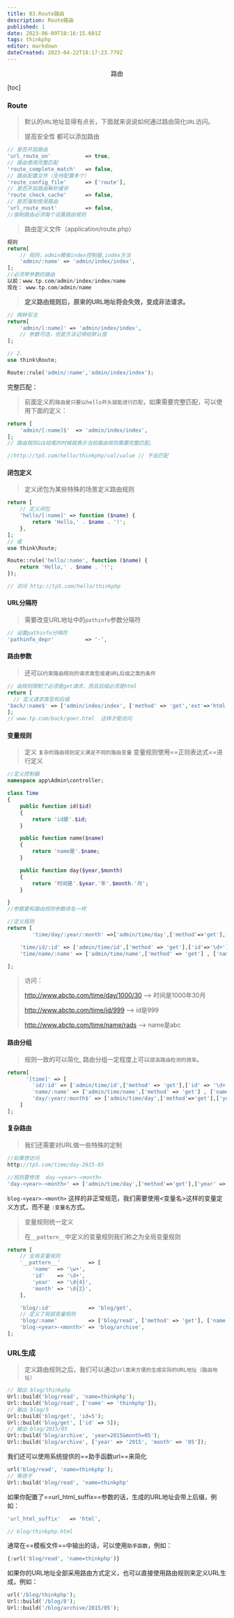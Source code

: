 ```yaml
---
title: 03.Route路由
description: Route路由
published: 1
date: 2023-06-09T10:16:15.601Z
tags: thinkphp
editor: markdown
dateCreated: 2023-04-22T18:17:23.779Z
---
```


<center>路由</center>

[toc]

### Route

> 默认的`URL`地址显得有点长，下面就来说说如何通过路由简化`URL`访问。
>
> 提高安全性 都可以添加路由

```php
// 是否开启路由
'url_route_on'           => true,
// 路由使用完整匹配
'route_complete_match'   => false,
// 路由配置文件（支持配置多个）
'route_config_file'      => ['route'],
// 是否开启路由解析缓存
'route_check_cache'      => false,
// 是否强制使用路由
'url_route_must'         => false,
//强制路由必须每个设置路由规则
```

> 路由定义文件（application/route.php）

```php
规则
return[
	// 规则，admin模板index控制器,index方法
    'admin/:name' => 'admin/index/index',
];
//必须带参数的路由
以前：www.tp.com/admin/index/index/name
现在： www.tp.com/admin/name
```

> **定义路由规则后，原来的URL地址将会失效，变成非法请求。**

```php
// 两种写法
return[
	'admin/[:name]' => 'admin/index/index',
    // 参数可选，但是方法记得给默认值
];

// 2.
use think\Route;

Route::rule('admin/:name','admin/index/index');
```



完整匹配：

> 前面定义的`路由是只要以hello开头就能进行匹配`，如果需要完整匹配，可以使用下面的定义：

```php
return [
  	'admin/[:name]$'  => 'admin/index/index',
];
// 路由规则以$结尾的时候就表示当前路由规则需要完整匹配。

//http://tp5.com/hello/thinkphp/val/value // 不会匹配
```



#### 闭包定义

> 定义闭包为某些特殊的场景定义路由规则

```php
return [
    // 定义闭包
    'hello/[:name]' => function ($name) {
        return 'Hello,' . $name . '!';
    },
];
// 或
use think\Route;

Route::rule('hello/:name', function ($name) {
    return 'Hello,' . $name . '!';
});

// 访问 http://tp5.com/hello/thinkphp
```



#### URL分隔符

> 需要改变URL地址中的`pathinfo`参数分隔符

```php
// 设置pathinfo分隔符
'pathinfo_depr'          => '-',
```



#### 路由参数

> 还可以`约束路由规则的请求类型或者URL后缀之类的条件`

```php
// 由规则限制了必须是get请求，而且后缀必须是html
return [
  // 定义请求类型和后缀
'back/:name$' => ['admin/index/index', ['method' => 'get','ext'=>'html']]
];
// www.tp.com/back/goer.html  这样才能访问
```



#### 变量规则

> 定义 `复杂的路由规则定义满足不同的路由变量` 变量规则使用==正则表达式==进行定义

```php
//定义控制器
namespace app\Admin\controller;

class Time
{
    public function id($id)
    {
        return 'id是'.$id;
    }

    public function name($name)
    {
        return 'name是'.$name;
    }

    public function day($year,$month)
    {
        return '时间是'.$year.'年'.$month.'月';
    }

}
//参数要和路由规则参数命名一样
```

```php
//定义规则
return [
	    'time/day/:year/:month' =>['admin/time/day',['method'=>'get'],['year' => '\d{4}','month' => '\d{2}']],

    'time/id/:id' => ['admin/time/id',['method' => 'get'],['id'=>'\d+']],
    'time/name/:name' => ['admin/time/name',['method' => 'get'] , ['name' => '\w+']]

];
```



> 访问：
>
> http://www.abctp.com/time/day/1000/30     -->  时间是1000年30月
>
> http://www.abctp.com/time/id/999    -->  id是999
>
> http://www.abctp.com/time/name/rads  -->  name是abc 



#### 路由分组

> 规则一致的可以简化,  路由分组一定程度上可以`提高路由检测的效率`。

```php
return[
      '[time]' => [
        'id/:id' => ['admin/time/id',['method' => 'get'],['id' => '\d+']],
        'name/:name' => ['admin/time/name',['method' => 'get'] , ['name' => '\w+']],
        'day/:year/:month$' => ['admin/time/day',['method'=>'get'],['year' => '\d{4}','month' => '\d{2}']],
    ]  
];
```



#### 复杂路由

> 我们还需要对URL做一些特殊的定制

```php
//如果想访问
http://tp5.com/time/day-2015-05

//规则要修改  day-<year>-<month>
'day-<year>-<month>' => ['admin/time/day',['method'=>'get'],['year' => '\d{4}','month' => '\d{2}']],
```

`blog-<year>-<month>` 这样的非正常规范，我们需要使用<变量名>这样的变量定义方式，而不是 `:变量名`方式。



> 变量规则统一定义
>
> 在`__pattern__`中定义的变量规则我们称之为全局变量规则

```php
return [
    // 全局变量规则
    '__pattern__'         => [
        'name'  => '\w+',
        'id'    => '\d+',
        'year'  => '\d{4}',
        'month' => '\d{2}',
    ],

    'blog/:id'            => 'blog/get',
    // 定义了局部变量规则
    'blog/:name'          => ['blog/read', ['method' => 'get'], ['name' => '\w{5,}']],
    'blog-<year>-<month>' => 'blog/archive',
];
```



### URL生成 

> 定义路由规则之后，我们可以通过`Url类来方便的生成实际的URL地址（路由地址） `

```php
// 输出 blog/thinkphp
Url::build('blog/read', 'name=thinkphp');
Url::build('blog/read', ['name' => 'thinkphp']);
// 输出 blog/5
Url::build('blog/get', 'id=5');
Url::build('blog/get', ['id' => 5]);
// 输出 blog/2015/05
Url::build('blog/archive', 'year=2015&month=05');
Url::build('blog/archive', ['year' => '2015', 'month' => '05']);
```

我们还可以使用系统提供的==助手函数url==来简化

```php
url('blog/read', 'name=thinkphp');
// 等效于
Url::build('blog/read', 'name=thinkphp'
```



如果你配置了==url_html_suffix==参数的话，生成的URL地址会带上后缀，例如：

```php
'url_html_suffix'   => 'html',

// blog/thinkphp.html 
```



通常在==模板文件==中输出的话，可以使用`助手函数`，例如：

```php
{:url('blog/read', 'name=thinkphp')}
```



如果你的URL地址全部采用路由方式定义，也可以直接使用路由规则来定义URL生成，例如：

```php
url('/blog/thinkphp');
Url::build('/blog/8');
Url::build('/blog/archive/2015/05');
```

